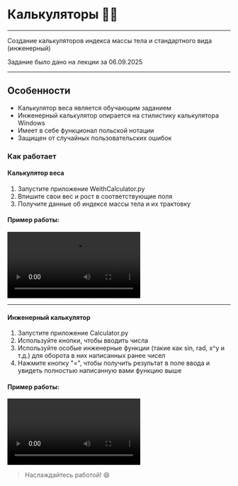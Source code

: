 # Калькуляторы 🧮🔢
---


Создание калькуляторов индекса массы тела и стандартного вида (инженерный)

Задание было дано на лекции за 06.09.2025

---

## Особенности
- Калькулятор веса является обучающим заданием
- Инженерный калькулятор опирается на стилистику калькулятора Windows
- Имеет в себе функционал польской нотации
- Защищен от случайных пользовательских ошибок

### Как работает
#### Калькулятор веса
1. Запустите приложение WeithCalculator.py
2. Впишите свои вес и рост в соответствующие поля
3. Получите данные об индексе массы тела и их трактовку 

#### **Пример работы:**
![](my_video.mov)

---

#### Инженерный калькулятор
1. Запустите приложение Calculator.py
2. Используйте кнопки, чтобы вводить числа
3. Используйте особые инженерные функции (такие как sin, rad, x^y и т.д.) для оборота в них написанных ранее чисел
4. Нажмите кнопку "=", чтобы получить результат в поле ввода и увидеть полностью написанную вами функцию выше
 
#### **Пример работы:**
![](my_video.mov)


> Наслаждайтесь работой! 😄
